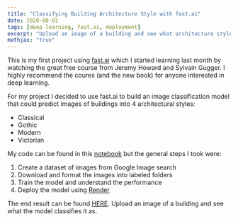 ```yaml
---
title: "Classifying Building Architecture Style with fast.ai"
date: 2020-08-01
tags: [deep learning, fast.ai, deployment]
excerpt: "Upload an image of a building and see what architecture style it is."
mathjax: "true"
---
```


This is my first project using [fast.ai](https://docs.fast.ai/) which I started learning last month by watching the great free course from Jeremy Howard and Sylvain Gugger.  I highly recommend the coures (and the new book) for anyone interested in deep learning.

For my project I decided to use fast.ai to build an image classification model that could predict images of buildings into 4 architectural styles:
- Classical
- Gothic
- Modern
- Victorian

My code can be found in this [notebook](https://github.com/mtodisco10/fastaiProjects/blob/master/architecture_classifier.ipynb) but the general steps I took were:
1. Create a dataset of images from Google Image search
2. Download and format the images into labeled folders
3. Train the model and understand the performance
4. Deploy the model using [Render](https://render.com/)

The end result can be found [HERE](https://classifying-building-architecture.onrender.com/).  Upload an image of a building and see what the model classifies it as.

